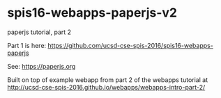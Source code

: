 # spis16-webapps-paperjs-v2

paperjs tutorial, part 2

Part 1 is here: https://github.com/ucsd-cse-spis-2016/spis16-webapps-paperjs

See: https://paperjs.org

Built on top of example webapp from part 2 of the webapps tutorial at http://ucsd-cse-spis-2016.github.io/webapps/webapps-intro-part-2/

